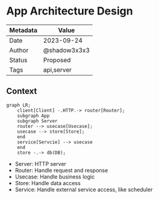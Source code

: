 # App Architecture Design

|Metadata|Value|
|--------|-----|
|Date    |2023-09-24|
|Author  |@shadow3x3x3|
|Status  |Proposed|
|Tags    |api,server|

## Context

```mermaid
graph LR;
    client[Client] -.HTTP.-> router[Router];
    subgraph App
    subgraph Server
    router --> usecase[Usecase];
    usecase --> store[Store];
    end
    service[Servcie] --> usecase
    end
    store -.-> db(DB);
```

- Server: HTTP server
- Router: Handle request and response
- Usecase: Handle business logic
- Store: Handle data access
- Service: Handle external service access, like scheduler
